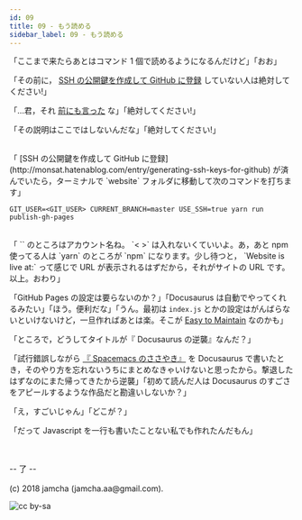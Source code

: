 ```yaml
---
id: 09
title: 09 - もう読める
sidebar_label: 09 - もう読める 
---
```


「ここまで来たらあとはコマンド 1 個で読めるようになるんだけど」「おお」

「その前に， [SSH の公開鍵を作成して GitHub に登録](http://monsat.hatenablog.com/entry/generating-ssh-keys-for-github) していない人は絶対してください!」

「…君，それ [前にも言った](https://jamcha-aa.github.io/Gitbook-Guide/01.html) な」「絶対してください!」

「その説明はここではしないんだな」「絶対してください!」

<br>
「 [SSH の公開鍵を作成して GitHub に登録](http://monsat.hatenablog.com/entry/generating-ssh-keys-for-github) が済んでいたら，ターミナルで `website` フォルダに移動して次のコマンドを打ちます」

    GIT_USER=<GIT_USER> CURRENT_BRANCH=master USE_SSH=true yarn run publish-gh-pages

<br>
「 `<GIT_USER>` のところはアカウント名ね。 `< >` は入れないくていいよ。あ，あと npm 使ってる人は `yarn` のところが `npm` になります。少し待つと， `Website is live at:` って感じで URL が表示されるはずだから，それがサイトの URL です。以上。おわり」

「GitHub Pages の設定は要らないのか？」「Docusaurus は自動でやってくれるみたい」「ほう。便利だな」「うん。最初は `index.js` とかの設定はがんばらないといけないけど，一旦作ればあとは楽。そこが [Easy to Maintain](https://docusaurus.io/) なのかも」

「ところで，どうしてタイトルが『 Docusaurus の逆襲』なんだ？」

「試行錯誤しながら [『 Spacemacs のささやき』](https://jamcha-aa.github.io/Spacemacs-Guide/) を Docusaurus で書いたとき，そのやり方を忘れないうちにまとめなきゃいけないと思ったから。撃退したはずなのにまた帰ってきたから逆襲」「初めて読んだ人は Docusaurus のすごさをアピールするような作品だと勘違いしないか？」

「え，すごいじゃん」「どこが？」

「だって Javascript を一行も書いたことない私でも作れたんだもん」

<br>
<br>
-- 了 --

<br>
<br>
(c) 2018 jamcha (jamcha.aa@gmail.com).

![cc by-sa](https://i.creativecommons.org/l/by-sa/4.0/88x31.png)

